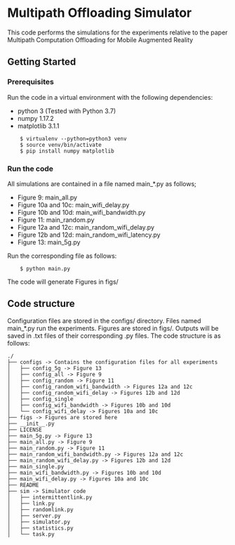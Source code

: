 # Multipath Offloading Simulator

This code performs the simulations for the experiments relative to the paper Multipath Computation Offloading for Mobile Augmented Reality

## Getting Started

### Prerequisites

Run the code in a virtual environment with the following dependencies:

* python 3 (Tested with Python 3.7)
* numpy 1.17.2 
* matplotlib 3.1.1 

```
    $ virtualenv --python=python3 venv
    $ source venv/bin/activate
    $ pip install numpy matplotlib
```

### Run the code

All simulations are contained in a file named main_*.py as follows;

* Figure 9: main_all.py
* Figure 10a and 10c: main_wifi_delay.py
* Figure 10b and 10d: main_wifi_bandwidth.py
* Figure 11: main_random.py
* Figure 12a and 12c: main_random_wifi_delay.py
* Figure 12b and 12d: main_random_wifi_latency.py
* Figure 13: main_5g.py

Run the corresponding file as follows:

```
    $ python main.py
```

The code will generate Figures in figs/

## Code structure

Configuration files are stored in the configs/ directory. Files named main_*.py
run the experiments. Figures are stored in figs/. Outputs will be saved in .txt files of their corresponding .py files. 
The code structure is as follows:

```
./
├── configs -> Contains the configuration files for all experiments
│   ├── config_5g -> Figure 13
│   ├── config_all -> Figure 9
│   ├── config_random -> Figure 11
│   ├── config_random_wifi_bandwidth -> Figures 12a and 12c
│   ├── config_random_wifi_delay -> Figures 12b and 12d
│   ├── config_single
│   ├── config_wifi_bandwidth -> Figures 10b and 10d
│   └── config_wifi_delay -> Figures 10a and 10c
├── figs -> Figures are stored here
├── __init__.py
├── LICENSE
├── main_5g.py -> Figure 13
├── main_all.py -> Figure 9
├── main_random.py -> Figure 11
├── main_random_wifi_bandwidth.py -> Figures 12a and 12c
├── main_random_wifi_delay.py -> Figures 12b and 12d
├── main_single.py 
├── main_wifi_bandwidth.py -> Figures 10b and 10d
├── main_wifi_delay.py -> Figures 10a and 10c
├── README
├── sim -> Simulator code
│   ├── intermittentlink.py
│   ├── link.py
│   ├── randomlink.py
│   ├── server.py
│   ├── simulator.py
│   ├── statistics.py
│   └── task.py
```



